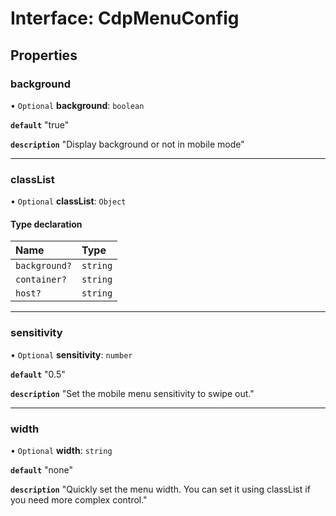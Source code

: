 # Interface: CdpMenuConfig

## Properties

### background

• `Optional` **background**: `boolean`

**`default`** "true"

**`description`** "Display background or not in mobile mode"

___

### classList

• `Optional` **classList**: `Object`

#### Type declaration

| Name | Type |
| :------ | :------ |
| `background?` | `string` |
| `container?` | `string` |
| `host?` | `string` |

___

### sensitivity

• `Optional` **sensitivity**: `number`

**`default`** "0.5"

**`description`** "Set the mobile menu sensitivity to swipe out."

___

### width

• `Optional` **width**: `string`

**`default`** "none"

**`description`** "Quickly set the menu width. You can set it using classList if you need more complex control."
